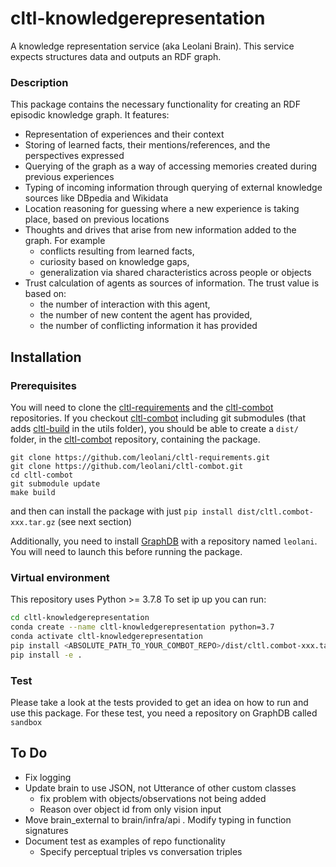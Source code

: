 # cltl-knowledgerepresentation

A knowledge representation service (aka Leolani Brain). This service expects structures data and outputs an RDF graph.

### Description

This package contains the necessary functionality for creating an RDF episodic knowledge graph. It features:

- Representation of experiences and their context
- Storing of learned facts, their mentions/references, and the perspectives expressed
- Querying of the graph as a way of accessing memories created during previous experiences
- Typing of incoming information through querying of external knowledge sources like DBpedia and Wikidata
- Location reasoning for guessing where a new experience is taking place, based on previous locations
- Thoughts and drives that arise from new information added to the graph. For example
    - conflicts resulting from learned facts,
    - curiosity based on knowledge gaps,
    - generalization via shared characteristics across people or objects
- Trust calculation of agents as sources of information. The trust value is based on:
    - the number of interaction with this agent,
    - the number of new content the agent has provided,
    - the number of conflicting information it has provided

## Installation

### Prerequisites

You will need to clone the [cltl-requirements](https://github.com/leolani/cltl-requirements.git) and
the [cltl-combot](https://github.com/leolani/cltl-combot.git) repositories. If you
checkout [cltl-combot](https://github.com/leolani/cltl-combot.git) including git submodules (that
adds [cltl-build](https://github.com/leolani/cltl-build) in the utils folder), you should be able to create a `dist/`
folder, in the [cltl-combot](https://github.com/leolani/cltl-combot.git) repository, containing the package.

```
git clone https://github.com/leolani/cltl-requirements.git
git clone https://github.com/leolani/cltl-combot.git
cd cltl-combot
git submodule update
make build
```

and then can install the package with just `pip install dist/cltl.combot-xxx.tar.gz` (see next section)

Additionally, you need to install [GraphDB](http://graphdb.ontotext.com/) with a repository named `leolani`. You will
need to launch this before running the package.

### Virtual environment

This repository uses Python >= 3.7.8 To set ip up you can run:

```bash
cd cltl-knowledgerepresentation
conda create --name cltl-knowledgerepresentation python=3.7
conda activate cltl-knowledgerepresentation
pip install <ABSOLUTE_PATH_TO_YOUR_COMBOT_REPO>/dist/cltl.combot-xxx.tar.gz
pip install -e .
```

### Test

Please take a look at the tests provided to get an idea on how to run and use this package. For these test, you need a
repository on GraphDB called `sandbox`

## To Do

- Fix logging
- Update brain to use JSON, not Utterance of other custom classes
  - fix problem with objects/observations not being added
  - Reason over object id from only vision input
- Move brain_external to brain/infra/api . Modify typing in function signatures
- Document test as examples of repo functionality
  - Specify perceptual triples vs conversation triples
